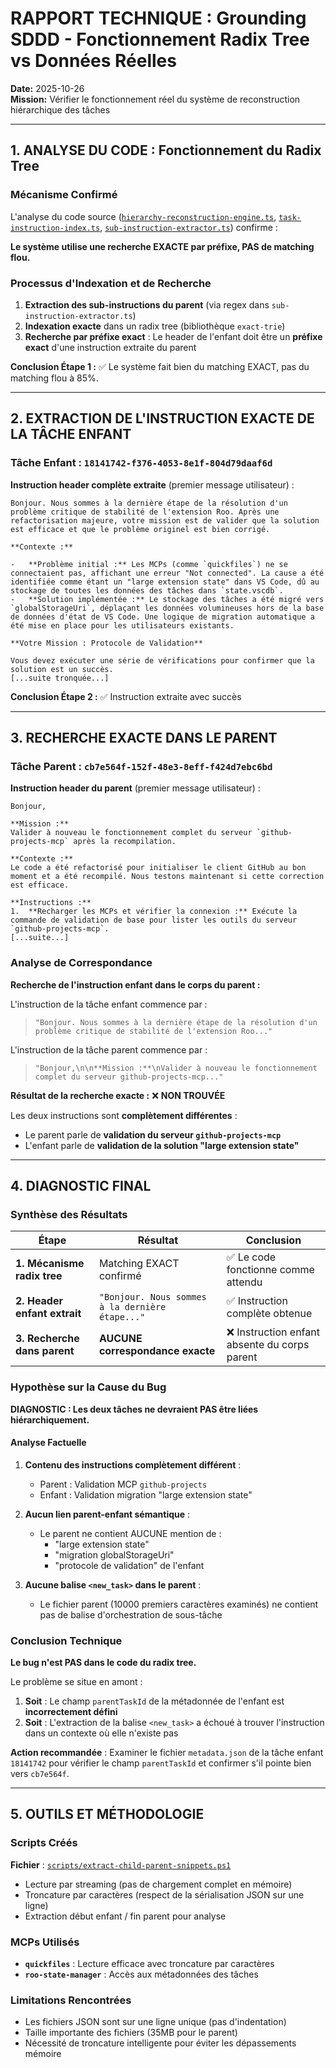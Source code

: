 # RAPPORT TECHNIQUE : Grounding SDDD - Fonctionnement Radix Tree vs Données Réelles

**Date:** 2025-10-26  
**Mission:** Vérifier le fonctionnement réel du système de reconstruction hiérarchique des tâches

---

## 1. ANALYSE DU CODE : Fonctionnement du Radix Tree

### Mécanisme Confirmé

L'analyse du code source ([`hierarchy-reconstruction-engine.ts`](../mcps/internal/servers/roo-state-manager/src/utils/hierarchy-reconstruction-engine.ts:1), [`task-instruction-index.ts`](../mcps/internal/servers/roo-state-manager/src/utils/task-instruction-index.ts:1), [`sub-instruction-extractor.ts`](../mcps/internal/servers/roo-state-manager/src/utils/sub-instruction-extractor.ts:1)) confirme :

**Le système utilise une recherche EXACTE par préfixe, PAS de matching flou.**

### Processus d'Indexation et de Recherche

1. **Extraction des sub-instructions du parent** (via regex dans `sub-instruction-extractor.ts`)
2. **Indexation exacte** dans un radix tree (bibliothèque `exact-trie`)
3. **Recherche par préfixe exact** : Le header de l'enfant doit être un **préfixe exact** d'une instruction extraite du parent

**Conclusion Étape 1 :** ✅ Le système fait bien du matching EXACT, pas du matching flou à 85%.

---

## 2. EXTRACTION DE L'INSTRUCTION EXACTE DE LA TÂCHE ENFANT

### Tâche Enfant : `18141742-f376-4053-8e1f-804d79daaf6d`

**Instruction header complète extraite** (premier message utilisateur) :

```
Bonjour. Nous sommes à la dernière étape de la résolution d'un problème critique de stabilité de l'extension Roo. Après une refactorisation majeure, votre mission est de valider que la solution est efficace et que le problème originel est bien corrigé.

**Contexte :**

-   **Problème initial :** Les MCPs (comme `quickfiles`) ne se connectaient pas, affichant une erreur "Not connected". La cause a été identifiée comme étant un "large extension state" dans VS Code, dû au stockage de toutes les données des tâches dans `state.vscdb`.
-   **Solution implémentée :** Le stockage des tâches a été migré vers `globalStorageUri`, déplaçant les données volumineuses hors de la base de données d'état de VS Code. Une logique de migration automatique a été mise en place pour les utilisateurs existants.

**Votre Mission : Protocole de Validation**

Vous devez exécuter une série de vérifications pour confirmer que la solution est un succès.
[...suite tronquée...]
```

**Conclusion Étape 2 :** ✅ Instruction extraite avec succès

---

## 3. RECHERCHE EXACTE DANS LE PARENT

### Tâche Parent : `cb7e564f-152f-48e3-8eff-f424d7ebc6bd`

**Instruction header du parent** (premier message utilisateur) :

```
Bonjour,

**Mission :**
Valider à nouveau le fonctionnement complet du serveur `github-projects-mcp` après la recompilation.

**Contexte :**
Le code a été refactorisé pour initialiser le client GitHub au bon moment et a été recompilé. Nous testons maintenant si cette correction est efficace.

**Instructions :**
1.  **Recharger les MCPs et vérifier la connexion :** Exécute la commande de validation de base pour lister les outils du serveur `github-projects-mcp`.
[...suite...]
```

### Analyse de Correspondance

**Recherche de l'instruction enfant dans le corps du parent :**

L'instruction de la tâche enfant commence par :
> `"Bonjour. Nous sommes à la dernière étape de la résolution d'un problème critique de stabilité de l'extension Roo..."`

L'instruction de la tâche parent commence par :
> `"Bonjour,\n\n**Mission :**\nValider à nouveau le fonctionnement complet du serveur github-projects-mcp..."`

**Résultat de la recherche exacte :** ❌ **NON TROUVÉE**

Les deux instructions sont **complètement différentes** :
- Le parent parle de **validation du serveur `github-projects-mcp`**
- L'enfant parle de **validation de la solution "large extension state"**

---

## 4. DIAGNOSTIC FINAL

### Synthèse des Résultats

| Étape | Résultat | Conclusion |
|-------|----------|------------|
| **1. Mécanisme radix tree** | Matching EXACT confirmé | ✅ Le code fonctionne comme attendu |
| **2. Header enfant extrait** | `"Bonjour. Nous sommes à la dernière étape..."` | ✅ Instruction complète obtenue |
| **3. Recherche dans parent** | **AUCUNE correspondance exacte** | ❌ Instruction enfant absente du corps parent |

### Hypothèse sur la Cause du Bug

**DIAGNOSTIC : Les deux tâches ne devraient PAS être liées hiérarchiquement.**

#### Analyse Factuelle

1. **Contenu des instructions complètement différent** :
   - Parent : Validation MCP `github-projects`
   - Enfant : Validation migration "large extension state"

2. **Aucun lien parent-enfant sémantique** :
   - Le parent ne contient AUCUNE mention de :
     - "large extension state"
     - "migration globalStorageUri"
     - "protocole de validation" de l'enfant

3. **Aucune balise `<new_task>` dans le parent** :
   - Le fichier parent (10000 premiers caractères examinés) ne contient pas de balise d'orchestration de sous-tâche

### Conclusion Technique

**Le bug n'est PAS dans le code du radix tree.**

Le problème se situe en amont :
1. **Soit** : Le champ `parentTaskId` de la métadonnée de l'enfant est **incorrectement défini**
2. **Soit** : L'extraction de la balise `<new_task>` a échoué à trouver l'instruction dans un contexte où elle n'existe pas

**Action recommandée** : Examiner le fichier `metadata.json` de la tâche enfant `18141742` pour vérifier le champ `parentTaskId` et confirmer s'il pointe bien vers `cb7e564f`.

---

## 5. OUTILS ET MÉTHODOLOGIE

### Scripts Créés

**Fichier** : [`scripts/extract-child-parent-snippets.ps1`](../scripts/extract-child-parent-snippets.ps1:1)

- Lecture par streaming (pas de chargement complet en mémoire)
- Troncature par caractères (respect de la sérialisation JSON sur une ligne)
- Extraction début enfant / fin parent pour analyse

### MCPs Utilisés

- **`quickfiles`** : Lecture efficace avec troncature par caractères
- **`roo-state-manager`** : Accès aux métadonnées des tâches

### Limitations Rencontrées

- Les fichiers JSON sont sur une ligne unique (pas d'indentation)
- Taille importante des fichiers (35MB pour le parent)
- Nécessité de troncature intelligente pour éviter les dépassements mémoire